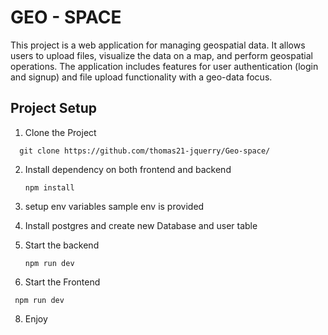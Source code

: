 # GEO - SPACE
This project is a web application for managing geospatial data. It allows users to upload files, visualize the data on a map, and perform geospatial operations. The application includes features for user authentication (login and signup) and file upload functionality with a geo-data focus.
## Project Setup
1. Clone the Project
```
  git clone https://github.com/thomas21-jquerry/Geo-space/
```
2. Install dependency on both frontend and backend
   ```
   npm install
   ```
3. setup env variables
   sample  env is provided
3. Install postgres and create new Database and user table

4. Start the backend
   ```
   npm run dev
   ```
6. Start the Frontend
  ```
   npm run dev
   ```
8. Enjoy 
